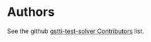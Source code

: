 # Authors

See the github [gstti-test-solver Contributors][contributors] list.

[contributors]: https://github.com/dezzyne/contrivance/graphs/contributors

